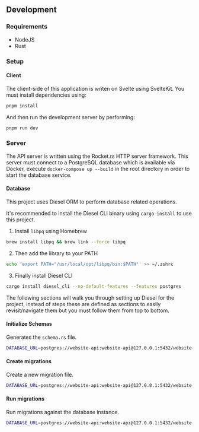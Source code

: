 ## Development

### Requirements

- NodeJS
- Rust

### Setup

#### Client

The client-side of this application is writen on Svelte using SvelteKit.
You must install dependencies using:

```bash
pnpm install
```

And then run the development server by performing:

```bash
pnpm run dev
```

### Server

The API server is written using the Rocket.rs HTTP server framework.
This server must connect to a PostgreSQL database which is
available via Docker, execute `docker-compose up --build` in
the root directory in order to start the database service.

#### Database

This project uses Diesel ORM to perform database related operations.

It's recommended to install the Diesel CLI binary using `cargo install`
to use this project.

1. Install `libpq` using Homebrew

```bash
brew install libpq && brew link --force libpq
```

2. Then add the library to your PATH

```bash
echo 'export PATH="/usr/local/opt/libpq/bin:$PATH"' >> ~/.zshrc
```

3. Finally install Diesel CLI

```bash
cargo install diesel_cli --no-default-features --features postgres
```

The following sections will walk you through setting up Diesel for the project,
instead of steps these are defined as sections to easily revisit/navigate them
but you must follow them from top to bottom.

#### Initialize Schemas

Generates the `schema.rs` file.

```bash
DATABASE_URL=postgres://website-api:website-api@127.0.0.1:5432/website-api diesel database setup
```

#### Create migrations

Create a new migration file.

```bash
DATABASE_URL=postgres://website-api:website-api@127.0.0.1:5432/website-api diesel migration generate create_uuid_extension
```

#### Run migrations

Run migrations against the database instance.

```bash
DATABASE_URL=postgres://website-api:website-api@127.0.0.1:5432/website-api diesel migration run
```
